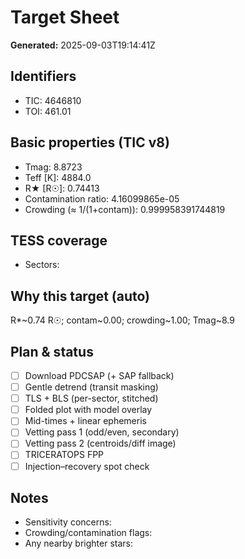 # Target Sheet

**Generated:** 2025-09-03T19:14:41Z

## Identifiers
- TIC: 4646810
- TOI: 461.01

## Basic properties (TIC v8)
- Tmag: 8.8723
- Teff [K]: 4884.0
- R★ [R☉]: 0.74413
- Contamination ratio: 4.16099865e-05
- Crowding (≈ 1/(1+contam)): 0.999958391744819

## TESS coverage
- Sectors: 

## Why this target (auto)
R*~0.74 R☉; contam~0.00; crowding~1.00; Tmag~8.9

## Plan & status
- [ ] Download PDCSAP (+ SAP fallback)
- [ ] Gentle detrend (transit masking)
- [ ] TLS + BLS (per-sector, stitched)
- [ ] Folded plot with model overlay
- [ ] Mid-times + linear ephemeris
- [ ] Vetting pass 1 (odd/even, secondary)
- [ ] Vetting pass 2 (centroids/diff image)
- [ ] TRICERATOPS FPP
- [ ] Injection–recovery spot check

## Notes
- Sensitivity concerns:
- Crowding/contamination flags:
- Any nearby brighter stars:

